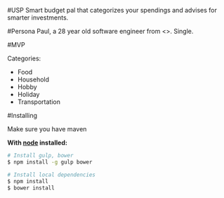 #USP
Smart budget pal that categorizes your spendings and advises for smarter investments.

#Persona
Paul, a 28 year old software engineer from <>. Single.

#MVP


Categories:
 - Food
 - Household
 - Hobby
 - Holiday
 - Transportation



#Installing

Make sure you have maven

**With [node](http://nodejs.org) installed:**
```sh
# Install gulp, bower
$ npm install -g gulp bower

# Install local dependencies
$ npm install
$ bower install
```


